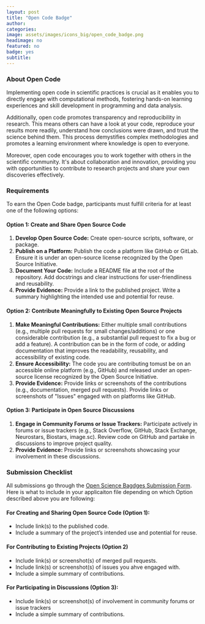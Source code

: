```yaml
---
layout: post
title: "Open Code Badge"
author:
categories:
image: assets/images/icons_big/open_code_badge.png
headimage: no
featured: no
badge: yes
subtitle:
---
```

<style>
orange {
  color: rgba(254, 200, 89, 1);
  font-weight: bold;
}
</style>

### About Open Code
Implementing open code in scientific practices is crucial as it enables you to directly engage with computational methods, fostering hands-on learning experiences and skill development in programming and data analysis. 

Additionally, open code promotes transparency and reproducibility in research. This means others can have a look at your code, reproduce your results more readily,  understand how conclusions were drawn, and trust the science behind them. This process demystifies complex methodologies and promotes a learning environment where knowledge is open to everyone.

Moreover, open code encourages you to work together with others in the scientific community. It's about collaboration and innovation, providing you with opportunities to contribute to research projects and share your own discoveries effectively.

### Requirements
To earn the Open Code badge, participants must fulfill criteria for at least one of the following options:

#### Option 1: Create and Share Open Source Code
1. **Develop Open Source Code:** Create open-source scripts, software, or package.
2. **Publish on a Platform:** Publish the code a platform like GitHub or GitLab. Ensure it is under an open-source license recognized by the Open Source Initiative.
3. **Document Your Code:** Include a README file at the root of the repository. Add docstrings and clear instructions for user-friendliness and reusability.
4. **Provide Evidence:** Provide a link to the published project. Write a summary highlighting the intended use and potential for reuse.

#### Option 2: Contribute Meaningfully to Existing Open Source Projects
1. **Make Meaningful Contributions:** Either multiple small contributions (e.g., multiple pull requests for small changes/additions) or one considerable contribution (e.g., a substantial pull request to fix a bug or add a feature). A contribution can be in the form of code, or adding documentation that improves the readability, reusability, and accessibility of existing code.
2. **Ensure Accessibility:** The code you are contributing tomust be on an accessible online platform (e.g., GitHub) and released under an open-source license recognized by the Open Source Initiative.
3. **Provide Evidence:** Provide links or screenshots of the contributions (e.g., documentation, merged pull requests). Provide links or screenshots of "Issues" engaged with on platforms like GitHub.

#### Option 3: Participate in Open Source Discussions
1. **Engage in Community Forums or Issue Trackers:** Participate actively in forums or issue trackers (e.g., Stack Overflow, GitHub, Stack Exchange, Neurostars, Biostars, image.sc). Review code on GitHub and partake in discussions to improve project quality.
2. **Provide Evidence:** Provide links or screenshots showcasing your involvement in these discussions.

### Submission Checklist
All submissions go through the [Open Science Bagdges Submission Form](https://forms.office.com/Pages/ResponsePage.aspx?id=cZYxzedSaEqvqfz4-J8J6ut_5ADJQNBIjT-33hrU9ERUM1dWQzU4UjNBWENZVUoxUUMzNVZINU9GRC4u). Here is what to include in your applicaiton file depending on which Option described above you are following:

#### For Creating and Sharing Open Source Code (Option 1):
* Include link(s) to the published code.
* Include a summary of the project’s intended use and potential for reuse.

#### For Contributing to Existing Projects (Option 2)
* Include link(s) or screenshot(s) of merged pull requests.
* Include link(s) or screenshot(s) of issues you ahve engaged with.
* Include a simple summary of contributions.
 
#### For Participating in Discussions (Option 3):
* Include link(s) or screenshot(s) of involvement in community forums or issue trackers
* Include a simple summary of contributions.
